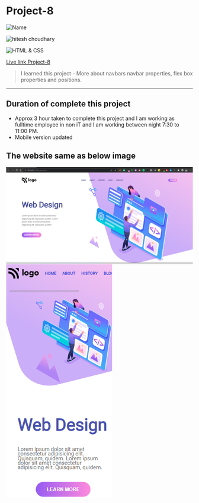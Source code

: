 # Project-8

![Name](https://img.shields.io/badge/Name-VINOD%20KUMAR%20M-green)

![hitesh choudhary](https://img.shields.io/badge/Hitesh--Choudhary-Full--stack--JS--bootcamp-red)

![HTML & CSS](https://img.shields.io/badge/HTML-CSS-orange)

[Live link Project-8](https://vinod-kumar-project-8.netlify.app/)

>  I learned this project
    -   More about navbars navbar properties, flex box properties and positions.

---

## Duration of complete this project

-   Approx 3 hour taken to complete this project and I am working as fulltime employee in non iT and I am working between night 7:30 to 11:00 PM.
-   Mobile version updated

## **The website same as below image**

![](./Sereenshot/../screenshots/project-8.png)
![](./Sereenshot/../screenshots/Mobile.png)
